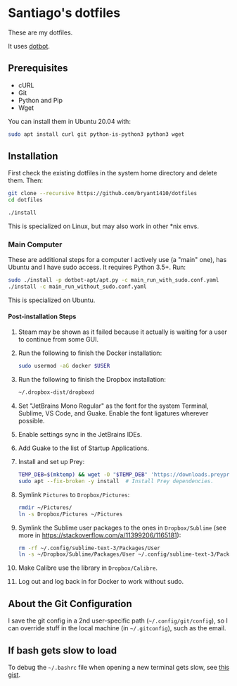 # Santiago's dotfiles

These are my dotfiles.

It uses [dotbot](https://github.com/anishathalye/dotbot).

## Prerequisites

* cURL
* Git
* Python and Pip
* Wget

You can install them in Ubuntu 20.04 with:

```bash
sudo apt install curl git python-is-python3 python3 wget
```

## Installation

First check the existing dotfiles in the system home directory and delete them. Then:

```bash
git clone --recursive https://github.com/bryant1410/dotfiles
cd dotfiles

./install
```

This is specialized on Linux, but may also work in other \*nix envs.

### Main Computer

These are additional steps for a computer I actively use (a "main" one), has Ubuntu and I have sudo access. It requires Python 3.5+. Run:

```bash
sudo ./install -p dotbot-apt/apt.py -c main_run_with_sudo.conf.yaml
./install -c main_run_without_sudo.conf.yaml
```

This is specialized on Ubuntu.

#### Post-installation Steps

1. Steam may be shown as it failed because it actually is waiting for a user to continue from some GUI.

2. Run the following to finish the Docker installation:

    ```bash
    sudo usermod -aG docker $USER
    ```

3. Run the following to finish the Dropbox installation:

    ```bash
    ~/.dropbox-dist/dropboxd
    ```

4. Set "JetBrains Mono Regular" as the font for the system Terminal, Sublime, VS Code, and Guake. Enable the font ligatures wherever possible.

5. Enable settings sync in the JetBrains IDEs.

6. Add Guake to the list of Startup Applications.

7. Install and set up Prey:

    ```bash
    TEMP_DEB=$(mktemp) && wget -O "$TEMP_DEB" 'https://downloads.preyproject.com/prey-client-releases/node-client/1.9.4/prey_1.9.4_amd64.deb' && sudo dpkg --skip-same-version -i "$TEMP_DEB" && rm -f "$TEMP_DEB"
    sudo apt --fix-broken -y install  # Install Prey dependencies.
    ```

8. Symlink `Pictures` to `Dropbox/Pictures`:

    ```bash
    rmdir ~/Pictures/
    ln -s Dropbox/Pictures ~/Pictures
    ```

9. Symlink the Sublime user packages to the ones in `Dropbox/Sublime` (see more in https://stackoverflow.com/a/11399206/1165181):

    ```bash
    rm -rf ~/.config/sublime-text-3/Packages/User
    ln -s ~/Dropbox/Sublime/Packages/User ~/.config/sublime-text-3/Packages/User
    ```

10. Make Calibre use the library in `Dropbox/Calibre`.

11. Log out and log back in for Docker to work without sudo.

## About the Git Configuration

I save the git config in a 2nd user-specific path (`~/.config/git/config`), so I can override stuff in the local machine (in `~/.gitconfig`), such as the email. 

## If bash gets slow to load

To debug the `~/.bashrc` file when opening a new terminal gets slow, see [this gist](https://gist.github.com/bryant1410/fa9c595c599afa763f055ee72b2f7944).
